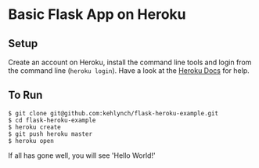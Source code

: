 # Basic Flask App on Heroku

## Setup
Create an account on Heroku, install the command line tools and login from the command line (`heroku login`).
Have a look at the [Heroku Docs](https://devcenter.heroku.com/start) for help.

## To Run
```
$ git clone git@github.com:kehlynch/flask-heroku-example.git
$ cd flask-heroku-example
$ heroku create
$ git push heroku master
$ heroku open
```

If all has gone well, you will see 'Hello World!'

